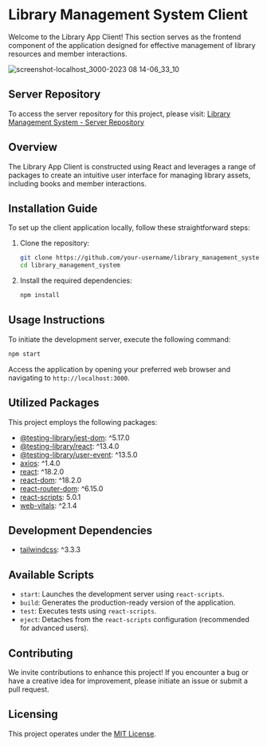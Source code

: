 # Library Management System Client

Welcome to the Library App Client! This section serves as the frontend component of the application designed for effective management of library resources and member interactions.

![screenshot-localhost_3000-2023 08 14-06_33_10](https://github.com/Niraj1412/Library_management_system-client/assets/74171316/e26faa21-759f-47c8-a085-5008a2365105)


## Server Repository
To access the server repository for this project, please visit: [Library Management System - Server Repository](https://github.com/pushkarraj7/library_management_system_server)

## Overview

The Library App Client is constructed using React and leverages a range of packages to create an intuitive user interface for managing library assets, including books and member interactions.

## Installation Guide

To set up the client application locally, follow these straightforward steps:

1. Clone the repository:

   ```bash
   git clone https://github.com/your-username/library_management_system.git
   cd library_management_system
   ```

2. Install the required dependencies:

   ```bash
   npm install
   ```

## Usage Instructions

To initiate the development server, execute the following command:

```bash
npm start
```

Access the application by opening your preferred web browser and navigating to `http://localhost:3000`.

## Utilized Packages

This project employs the following packages:

- [@testing-library/jest-dom](https://www.npmjs.com/package/@testing-library/jest-dom): ^5.17.0
- [@testing-library/react](https://www.npmjs.com/package/@testing-library/react): ^13.4.0
- [@testing-library/user-event](https://www.npmjs.com/package/@testing-library/user-event): ^13.5.0
- [axios](https://www.npmjs.com/package/axios): ^1.4.0
- [react](https://www.npmjs.com/package/react): ^18.2.0
- [react-dom](https://www.npmjs.com/package/react-dom): ^18.2.0
- [react-router-dom](https://www.npmjs.com/package/react-router-dom): ^6.15.0
- [react-scripts](https://www.npmjs.com/package/react-scripts): 5.0.1
- [web-vitals](https://www.npmjs.com/package/web-vitals): ^2.1.4

## Development Dependencies

- [tailwindcss](https://www.npmjs.com/package/tailwindcss): ^3.3.3

## Available Scripts

- `start`: Launches the development server using `react-scripts`.
- `build`: Generates the production-ready version of the application.
- `test`: Executes tests using `react-scripts`.
- `eject`: Detaches from the `react-scripts` configuration (recommended for advanced users).

## Contributing

We invite contributions to enhance this project! If you encounter a bug or have a creative idea for improvement, please initiate an issue or submit a pull request.

## Licensing

This project operates under the [MIT License](LICENSE).
